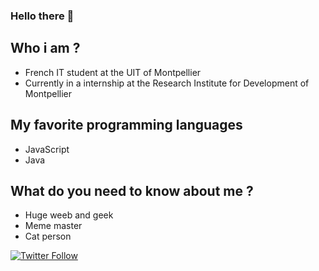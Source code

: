 ### Hello there 👋

## Who i am ?
- French IT student at the UIT of Montpellier
- Currently in a internship at the Research Institute for Development of Montpellier

## My favorite programming languages
- JavaScript
- Java

## What do you need to know about me ?
- Huge weeb and geek
- Meme master
- Cat person


[![Twitter Follow](https://img.shields.io/twitter/follow/worriades?color=1DA1F2&label=%40worriades&logo=Twitter&style=for-the-badge)](https://twitter.com/worriades)
